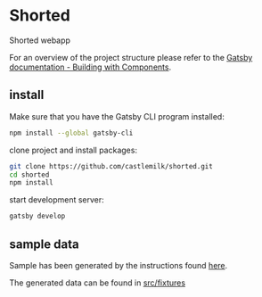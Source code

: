 # Shorted

Shorted webapp

For an overview of the project structure please refer to the [Gatsby documentation - Building with Components](https://www.gatsbyjs.org/docs/building-with-components/).

## install

Make sure that you have the Gatsby CLI program installed:

```sh
npm install --global gatsby-cli
```

clone project and install packages:

```sh
git clone https://github.com/castlemilk/shorted.git
cd shorted
npm install
```

start development server:

```sh
gatsby develop
```

## sample data

Sample has been generated by the instructions found [here](cli/sample_data/README.md).

The generated data can be found in [src/fixtures](src/fixtures)